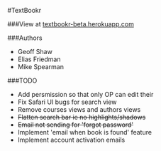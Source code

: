 #TextBookr

###View at [textbookr-beta.herokuapp.com](http://textbookr-beta.herokuapp.com)

###Authors
- Geoff Shaw
- Elias Friedman
- Mike Spearman

###TODO

- Add persmission so that only OP can edit their
- Fix Safari UI bugs for search view
- Remove courses views and authors views
- ~~Flatten search bar ie no highlights/shadows~~
- ~~Email not sending for 'forgot password'~~
- Implement 'email when book is found' feature
- Implement account activation emails
